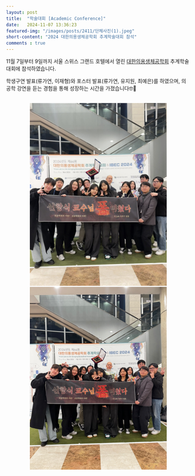 ```yaml
---
layout: post 
title:  "학술대회 [Academic Conference]"
date:   2024-11-07 13:36:23
featured-img: "/images/posts/2411/단체사진(1).jpeg"
short-content: "2024 대한의용생체공학회 추계학술대회 참석"
comments : true
---
```


11월 7일부터 9일까지 서울 스위스 그랜드 호텔에서 열린 [대한의용생체공학회](https://www.kosombe.or.kr/register/2024_fall/main.html) 추계학술대회에 참석하였습니다. 
 
학생구연 발표(류가연, 이재형)와 포스터 발표(류가연, 유지원, 최예은)를 하였으며, 의공학 강연을 듣는 경험을 통해 성장하는 시간을 가졌습니다🤓📝

<br>

<div style="display: flex; justify-content: center;">
    <span class="image featured"><img src="/images/posts/2411/단체사진(1).jpeg" alt="" style='height: 500px; object-fit: contain;'></span>
</div>
<div style="display: flex; justify-content: center;">
    <span class="image featured"><img src="/images/posts/2411/단체사진(2).jpeg" alt="" style='height: 500px; object-fit: contain;'></span>    
</div>